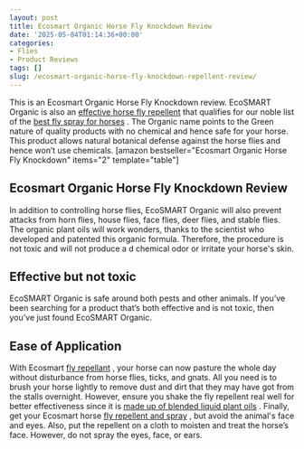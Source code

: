 ```yaml
---
layout: post
title: Ecosmart Organic Horse Fly Knockdown Review
date: '2025-05-04T01:14:36+00:00'
categories:
- Flies
- Product Reviews
tags: []
slug: /ecosmart-organic-horse-fly-knockdown-repellent-review/
---
```


This is an Ecosmart Organic Horse Fly Knockdown review. EcoSMART Organic is also an
[effective horse fly repellent](https://livestockvetento.tamu.edu/horse-flydeer-fly-insecticides/)
that qualifies for our noble list of the
[best fly spray for horses](https://pestpolicy.com/best-fly-spray-for-horses/)
.
The Organic name points to the Green nature of quality products with no chemical and hence safe for your horse.
This product allows natural botanical defense against the horse flies and hence won’t use chemicals.
[amazon bestseller="Ecosmart Organic Horse Fly Knockdown" items="2" template="table"]
## Ecosmart Organic Horse Fly Knockdown Review
In addition to controlling horse flies, EcoSMART Organic will also prevent attacks from horn flies, house flies, face flies, deer flies, and stable flies.
The organic plant oils will work wonders, thanks to the scientist who developed and patented this organic formula. Therefore, the procedure is not toxic and will not produce a d chemical odor or irritate your horse's skin.
## Effective but not toxic
EcoSMART Organic is safe around both pests and other animals. If you’ve been searching for a product that’s both effective and is not toxic, then you’ve just found EcoSMART Organic.
## Ease of Application
With Ecosmart
[fly repellant](https://pestpolicy.com/espree-aloe-herbal-fly-repellent-horse-spray-review/)
, your horse can now pasture the whole day without disturbance from horse flies, ticks, and gnats. All you need is to brush your horse lightly to remove dust and dirt that they may have got from the stalls overnight.
However, ensure you shake the fly repellent real well for better effectiveness since it is
[made up of blended liquid plant oils](https://pestpolicy.com/tea-tree-oil-for-bed-bugs/)
.
Finally, get your Ecosmart horse
[fly repellent and spray](https://pestpolicy.com/pyranha-wipe-n-spray-fly-review/)
, but avoid the animal's face and eyes.
Also, put the repellent on a cloth to moisten and treat the horse’s face. However, do not spray the eyes, face, or ears.
